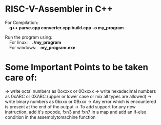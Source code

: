 # RISC-V-Assembler in C++

For Compilation:  
&emsp;**g++ parse.cpp converter.cpp build.cpp -o my_program**  

Run the program using:  
&emsp;For linux:&emsp;**./my_program**  
&emsp;For windows:&emsp;**my_program.exe**  

# Some Important Points to be taken care of: 
-> write octal numbers as 0oxxxx or 0Oxxxx
-> write hexadecimal numbers as 0xABC or 0XABC (upper or lower case or mix all types are allowed)
-> write binary numbers as 0bxxx or 0Bxxx
-> Any error which is encountered is present at the end of the output
-> To add support for any new instruction, add it's opcode, fxn3 and fxn7 in a map and add an if-else condition in the assemblytomachine function
